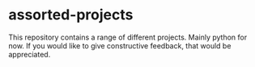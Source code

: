 # assorted-projects
This repository contains a range of different projects. Mainly python for now.
If you would like to give constructive feedback, that would be appreciated.
